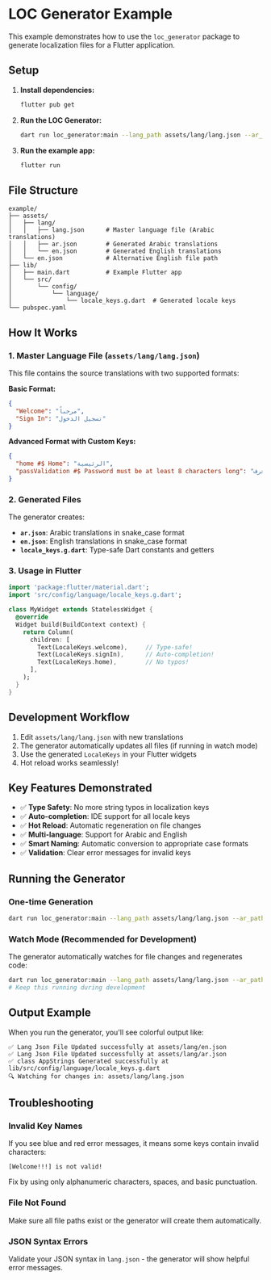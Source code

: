 # LOC Generator Example

This example demonstrates how to use the `loc_generator` package to generate localization files for a Flutter application.

## Setup

1. **Install dependencies:**
   ```bash
   flutter pub get
   ```

2. **Run the LOC Generator:**
   ```bash
   dart run loc_generator:main --lang_path assets/lang/lang.json --ar_path assets/lang/ar.json --en_path assets/en.json
   ```

3. **Run the example app:**
   ```bash
   flutter run
   ```

## File Structure

```
example/
├── assets/
│   ├── lang/
│   │   ├── lang.json      # Master language file (Arabic translations)
│   │   ├── ar.json        # Generated Arabic translations
│   │   └── en.json        # Generated English translations
│   └── en.json            # Alternative English file path
├── lib/
│   ├── main.dart          # Example Flutter app
│   └── src/
│       └── config/
│           └── language/
│               └── locale_keys.g.dart  # Generated locale keys
└── pubspec.yaml
```

## How It Works

### 1. Master Language File (`assets/lang/lang.json`)

This file contains the source translations with two supported formats:

**Basic Format:**
```json
{
  "Welcome": "مرحباً",
  "Sign In": "تسجيل الدخول"
}
```

**Advanced Format with Custom Keys:**
```json
{
  "home #$ Home": "الرئيسية",
  "passValidation #$ Password must be at least 8 characters long": "كلمة المرور يجب أن تكون على الأقل 8 أحرف"
}
```

### 2. Generated Files

The generator creates:

- **`ar.json`**: Arabic translations in snake_case format
- **`en.json`**: English translations in snake_case format  
- **`locale_keys.g.dart`**: Type-safe Dart constants and getters

### 3. Usage in Flutter

```dart
import 'package:flutter/material.dart';
import 'src/config/language/locale_keys.g.dart';

class MyWidget extends StatelessWidget {
  @override
  Widget build(BuildContext context) {
    return Column(
      children: [
        Text(LocaleKeys.welcome),     // Type-safe!
        Text(LocaleKeys.signIn),      // Auto-completion!
        Text(LocaleKeys.home),        // No typos!
      ],
    );
  }
}
```

## Development Workflow

1. Edit `assets/lang/lang.json` with new translations
2. The generator automatically updates all files (if running in watch mode)
3. Use the generated `LocaleKeys` in your Flutter widgets
4. Hot reload works seamlessly!

## Key Features Demonstrated

- ✅ **Type Safety**: No more string typos in localization keys
- ✅ **Auto-completion**: IDE support for all locale keys
- ✅ **Hot Reload**: Automatic regeneration on file changes
- ✅ **Multi-language**: Support for Arabic and English
- ✅ **Smart Naming**: Automatic conversion to appropriate case formats
- ✅ **Validation**: Clear error messages for invalid keys

## Running the Generator

### One-time Generation
```bash
dart run loc_generator:main --lang_path assets/lang/lang.json --ar_path assets/lang/ar.json --en_path assets/en.json
```

### Watch Mode (Recommended for Development)
The generator automatically watches for file changes and regenerates code:
```bash
dart run loc_generator:main --lang_path assets/lang/lang.json --ar_path assets/lang/ar.json --en_path assets/en.json
# Keep this running during development
```

## Output Example

When you run the generator, you'll see colorful output like:

```
✅ Lang Json File Updated successfully at assets/lang/en.json
✅ Lang Json File Updated successfully at assets/lang/ar.json  
✅ class AppStrings Generated successfully at lib/src/config/language/locale_keys.g.dart
🔍 Watching for changes in: assets/lang/lang.json
```

## Troubleshooting

### Invalid Key Names
If you see blue and red error messages, it means some keys contain invalid characters:
```
[Welcome!!!] is not valid!
```

Fix by using only alphanumeric characters, spaces, and basic punctuation.

### File Not Found
Make sure all file paths exist or the generator will create them automatically.

### JSON Syntax Errors
Validate your JSON syntax in `lang.json` - the generator will show helpful error messages.
